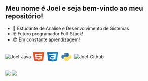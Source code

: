 ## Meu nome é Joel e seja bem-vindo ao meu repositório!

- 🌱 Estudante de Análise e Desenvolvimento de Sistemas
- 🤓 Futuro programador Full-Stack!
- 😎 Em constante aprendizagem!

<div style="display: inline_block"><br>
  <img align="center" alt="Joel-Java" height="30" width="40" src="https://cdn.jsdelivr.net/gh/devicons/devicon/icons/java/java-original.svg">
  <img align="center" alt="Joel-HTML" height="30" width="40" src="https://raw.githubusercontent.com/devicons/devicon/master/icons/html5/html5-original.svg">
  <img align="center" alt="Joel-CSS" height="30" width="40" src="https://raw.githubusercontent.com/devicons/devicon/master/icons/css3/css3-original.svg">
  <img align="center" alt="Joel-Python" height="30" width="40" src="https://raw.githubusercontent.com/devicons/devicon/master/icons/python/python-original.svg">
  <img align="center" alt="Joel-Github" height="30" width="40" src="https://cdn.jsdelivr.net/gh/devicons/devicon/icons/github/github-original.svg"/>
</div>

##

<div>
  <a href="https://instagram.com/jooel_vieira" target="_blank"><img src="https://img.shields.io/badge/-Instagram-%23E4405F?style=for-the-badge&logo=instagram&logoColor=white" target="_blank"></a>
  <a href = "mailto:joel2j39@gmail.com"><img src="https://img.shields.io/badge/-Gmail-%23333?style=for-the-badge&logo=gmail&logoColor=white" target="_blank"></a>
</div>
